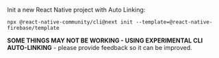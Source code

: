 Init a new React Native project with Auto Linking:

```
npx @react-native-community/cli@next init --template=@react-native-firebase/template
```

**SOME THINGS MAY NOT BE WORKING - USING EXPERIMENTAL CLI AUTO-LINKING** - please provide feedback so it can be improved.


